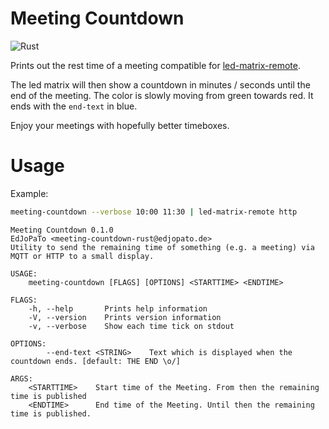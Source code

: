 # Meeting Countdown
![Rust](https://github.com/EdJoPaTo/meeting-countdown/workflows/Rust/badge.svg)

Prints out the rest time of a meeting compatible for [led-matrix-remote](https://github.com/EdJoPaTo/led-matrix-remote).

The led matrix will then show a countdown in minutes / seconds until the end of the meeting.
The color is slowly moving from green towards red.
It ends with the `end-text` in blue.

Enjoy your meetings with hopefully better timeboxes.

# Usage

Example:

```sh
meeting-countdown --verbose 10:00 11:30 | led-matrix-remote http
```

```plaintext
Meeting Countdown 0.1.0
EdJoPaTo <meeting-countdown-rust@edjopato.de>
Utility to send the remaining time of something (e.g. a meeting) via MQTT or HTTP to a small display.

USAGE:
    meeting-countdown [FLAGS] [OPTIONS] <STARTTIME> <ENDTIME>

FLAGS:
    -h, --help       Prints help information
    -V, --version    Prints version information
    -v, --verbose    Show each time tick on stdout

OPTIONS:
        --end-text <STRING>    Text which is displayed when the countdown ends. [default: THE END \o/]

ARGS:
    <STARTTIME>    Start time of the Meeting. From then the remaining time is published
    <ENDTIME>      End time of the Meeting. Until then the remaining time is published.
```
